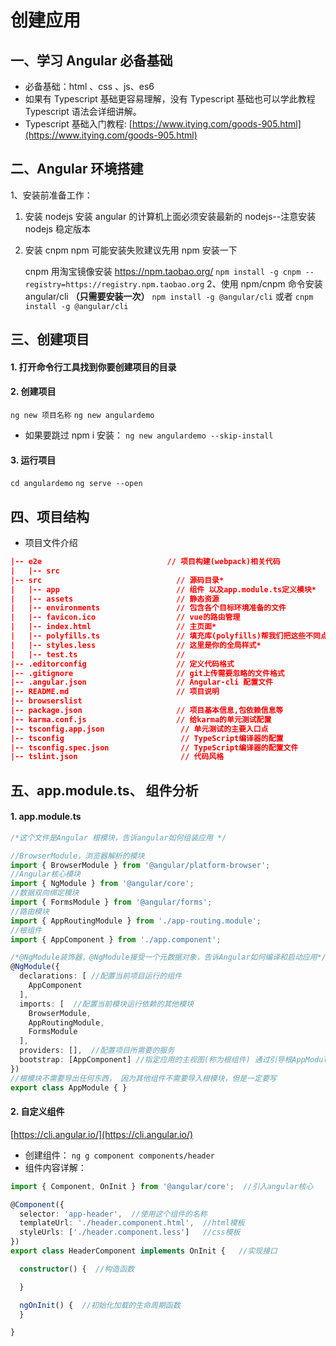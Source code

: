 # 创建应用
## 一、学习 Angular 必备基础 
* 必备基础：html 、css 、js、es6 
* 如果有 Typescript 基础更容易理解，没有 Typescript 基础也可以学此教程Typescript 语法会详细讲解。
* Typescript 基础入门教程: [https://www.itying.com/goods-905.html](https://www.itying.com/goods-905.html)
## 二、Angular 环境搭建
1、安装前准备工作： 
1. 安装 nodejs 安装 angular 的计算机上面必须安装最新的 nodejs--注意安装 nodejs 稳定版本 
2. 安装 cnpm npm 可能安装失败建议先用 npm 安装一下 

   cnpm 用淘宝镜像安装 https://npm.taobao.org/
`npm install -g cnpm --registry=https://registry.npm.taobao.org`
2、使用 npm/cnpm 命令安装 angular/cli **（只需要安装一次）**
`npm install -g @angular/cli`  或者  `cnpm install -g @angular/cli`
## 三、创建项目
#### 1. 打开命令行工具找到你要创建项目的目录 
#### 2. 创建项目
`ng new 项目名称`
`ng new angulardemo`
* 如果要跳过 npm i 安装：
`ng new angulardemo --skip-install`
#### 3. 运行项目
`cd angulardemo` 
`ng serve --open`

## 四、项目结构
* 项目文件介绍
```json
|-- e2e                            // 项目构建(webpack)相关代码
|   |-- src                   
|-- src                              // 源码目录*
|   |-- app                          // 组件 以及app.module.ts定义模块*
|   |-- assets                       // 静态资源
|   |-- environments                 // 包含各个目标环境准备的文件
|   |-- favicon.ico                  // vue的路由管理
|   |-- index.html                   // 主页面*
|   |-- polyfills.ts                 // 填充库(polyfills)帮我们把这些不同点标准化
|   |-- styles.less                  // 这里是你的全局样式*
|   |-- test.ts                      // 
|-- .editorconfig                    // 定义代码格式
|-- .gitignore                       // git上传需要忽略的文件格式
|-- .angular.json                    // Angular-cli 配置文件
|-- README.md                        // 项目说明
|-- browserslist                      
|-- package.json                     // 项目基本信息,包依赖信息等
|-- karma.conf.js                    // 给karma的单元测试配置
|-- tsconfig.app.json                 // 单元测试的主要入口点
|-- tsconfig                          // TypeScript编译器的配置
|-- tsconfig.spec.json                // TypeScript编译器的配置文件
|-- tslint.json                       // 代码风格
```
## 五、app.module.ts、 组件分析
#### 1. app.module.ts
```ts
/*这个文件是Angular 根模块，告诉angular如何组装应用 */

//BrowserModule，浏览器解析的模块
import { BrowserModule } from '@angular/platform-browser';
//Angular核心模块
import { NgModule } from '@angular/core';
//数据双向绑定模块
import { FormsModule } from '@angular/forms';
//路由模块
import { AppRoutingModule } from './app-routing.module';
//根组件
import { AppComponent } from './app.component';

/*@NgModule装饰器，@NgModule接受一个元数据对象，告诉Angular如何编译和启动应用*/
@NgModule({
  declarations: [ //配置当前项目运行的组件
    AppComponent
  ],
  imports: [  //配置当前模块运行依赖的其他模块
    BrowserModule,
    AppRoutingModule,
    FormsModule
  ],
  providers: [],  //配置项目所需要的服务
  bootstrap: [AppComponent] //指定应用的主视图(称为根组件) 通过引导根AppModule来启动应用
})
//根模块不需要导出任何东西， 因为其他组件不需要导入根模块，但是一定要写
export class AppModule { }

```
#### 2. 自定义组件
[https://cli.angular.io/](https://cli.angular.io/)
* 创建组件： `ng g component components/header`
* 组件内容详解：
```ts
import { Component, OnInit } from '@angular/core';  //引入angular核心

@Component({
  selector: 'app-header',  //使用这个组件的名称
  templateUrl: './header.component.html',  //html模板
  styleUrls: ['./header.component.less']   //css模板
})
export class HeaderComponent implements OnInit {   //实现接口

  constructor() {  //构造函数

  }  

  ngOnInit() {  //初始化加载的生命周期函数
  }

}
```